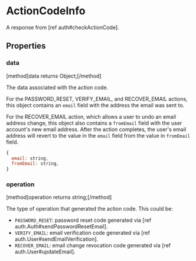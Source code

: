 # ActionCodeInfo

A response from [ref auth#checkActionCode].

## Properties

### data
[method]data returns Object;[/method]

The data associated with the action code.

For the PASSWORD_RESET, VERIFY_EMAIL, and RECOVER_EMAIL actions, this object contains an `email` field with the address the email was sent to.

For the RECOVER_EMAIL action, which allows a user to undo an email address change, this object also contains a `fromEmail` field with the user account's new email address. After the action completes, the user's email address will revert to the value in the `email` field from the value in `fromEmail` field.

```js
{
  email: string,
  fromEmail: string,
}
```

### operation
[method]operation returns string;[/method]

The type of operation that generated the action code. This could be:

- `PASSWORD_RESET`: password reset code generated via [ref auth.Auth#sendPasswordResetEmail].
- `VERIFY_EMAIL`: email verification code generated via [ref auth.User#sendEmailVerification].
- `RECOVER_EMAIL`: email change revocation code generated via [ref auth.User#updateEmail].
